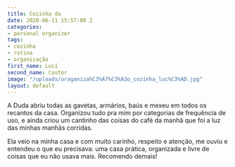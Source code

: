 ```yaml
---
title: Cozinha da
date: 2020-06-11 15:57:00 Z
categories:
- personal organizer
tags:
- cozinha
- rotina
- organização
first_name: Lucí
second_name: Castor
image: "/uploads/oraganiza%C3%A7%C3%A3o_cozinha_luc%C3%AD.jpg"
layout: default
---
```


A Duda abriu todas as gavetas, armários, baús e mexeu em todos os recantos da casa. Organizou tudo pra mim por categorias de frequência de uso, e ainda criou um cantinho das coisas do café da manhã que foi a luz das minhas manhãs corridas.

Ela veio na minha casa e com muito carinho, respeito e atenção, me ouviu e entendeu o que eu precisava: uma casa prática, organizada e livre de coisas que eu não usava mais. Recomendo demais!